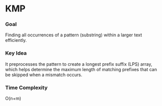 # KMP

### Goal

Finding all occurrences of a pattern (substring) within a larger text efficiently.

### Key Idea

It preprocesses the pattern to create a longest prefix suffix (LPS) array, which helps determine the maximum length of matching prefixes that can be skipped when a mismatch occurs.

### Time Complexity

O(n+m)